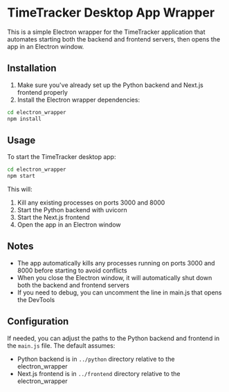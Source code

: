 # TimeTracker Desktop App Wrapper

This is a simple Electron wrapper for the TimeTracker application that automates starting both the backend and frontend servers, then opens the app in an Electron window.

## Installation

1. Make sure you've already set up the Python backend and Next.js frontend properly
2. Install the Electron wrapper dependencies:

```bash
cd electron_wrapper
npm install
```

## Usage

To start the TimeTracker desktop app:

```bash
cd electron_wrapper
npm start
```

This will:
1. Kill any existing processes on ports 3000 and 8000
2. Start the Python backend with uvicorn
3. Start the Next.js frontend
4. Open the app in an Electron window

## Notes

- The app automatically kills any processes running on ports 3000 and 8000 before starting to avoid conflicts
- When you close the Electron window, it will automatically shut down both the backend and frontend servers
- If you need to debug, you can uncomment the line in main.js that opens the DevTools

## Configuration

If needed, you can adjust the paths to the Python backend and frontend in the `main.js` file. The default assumes:

- Python backend is in `../python` directory relative to the electron_wrapper
- Next.js frontend is in `../frontend` directory relative to the electron_wrapper
